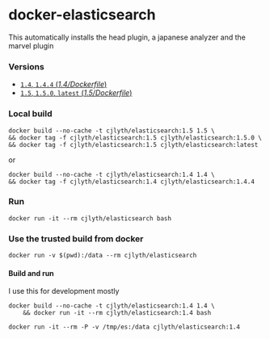 # docker-elasticsearch

This automatically installs the head plugin, a japanese analyzer and the marvel plugin

### Versions

- [`1.4`, `1.4.4` (*1.4/Dockerfile*)](1.4/Dockerfile)
- [`1.5`, `1.5.0`, `latest` (*1.5/Dockerfile*)](1.5/Dockerfile)

### Local build

```
docker build --no-cache -t cjlyth/elasticsearch:1.5 1.5 \
&& docker tag -f cjlyth/elasticsearch:1.5 cjlyth/elasticsearch:1.5.0 \
&& docker tag -f cjlyth/elasticsearch:1.5 cjlyth/elasticsearch:latest
```

or 

```
docker build --no-cache -t cjlyth/elasticsearch:1.4 1.4 \
&& docker tag -f cjlyth/elasticsearch:1.4 cjlyth/elasticsearch:1.4.4
```


### Run

```
docker run -it --rm cjlyth/elasticsearch bash
```

### Use the trusted build from docker

```
docker run -v $(pwd):/data --rm cjlyth/elasticsearch
```


#### Build and run

I use this for development mostly

```
docker build --no-cache -t cjlyth/elasticsearch:1.4 1.4 \
	&& docker run -it --rm cjlyth/elasticsearch:1.4 bash
```

```
docker run -it --rm -P -v /tmp/es:/data cjlyth/elasticsearch:1.4
```
